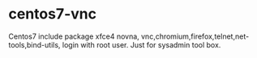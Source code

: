 # centos7-vnc
Centos7 include package xfce4 novna, vnc,chromium,firefox,telnet,net-tools,bind-utils, login with root user.
Just for sysadmin  tool box.

